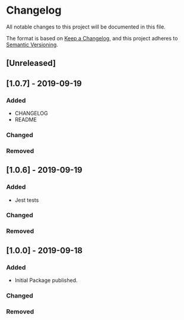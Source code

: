 # Changelog
All notable changes to this project will be documented in this file.

The format is based on [Keep a Changelog](https://keepachangelog.com/en/1.0.0/),
and this project adheres to [Semantic Versioning](https://semver.org/spec/v2.0.0.html).

## [Unreleased]

## [1.0.7] - 2019-09-19
### Added
- CHANGELOG
- README
### Changed
### Removed

## [1.0.6] - 2019-09-19
### Added
- Jest tests
### Changed
### Removed

## [1.0.0] - 2019-09-18
### Added
- Initial Package published.
### Changed
### Removed

[0.0.0]: https://github.com/doc88git/flux-validator-js/compare